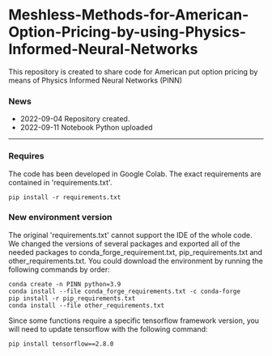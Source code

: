 # Meshless-Methods-for-American-Option-Pricing-by-using-Physics-Informed-Neural-Networks
This repository is created to share code for American put option pricing by means of Physics Informed Neural Networks (PINN)

### News
- 2022-09-04 Repository created.
- 2022-09-11 Notebook Python uploaded

---

### Requires
The code has been developed in Google Colab. The exact requirements are contained in 'requirements.txt'.

`
pip install -r requirements.txt
`

### New environment version
The original 'requirements.txt' cannot support the IDE of the whole code. We changed the versions of several packages and exported all of the needed packages to conda_forge_requirement.txt, pip_requirements.txt and other_requirements.txt. You could download the environment by running the following commands by order:

`
conda create -n PINN python=3.9
`
\
`
conda install --file conda_forge_requirements.txt -c conda-forge
`
\
`
pip install -r pip_requirements.txt
`
\
`
conda install --file other_requirements.txt
`

Since some functions require a specific tensorflow framework version, you will need to update tensorflow with the following command:

`
pip install tensorflow==2.8.0
`
